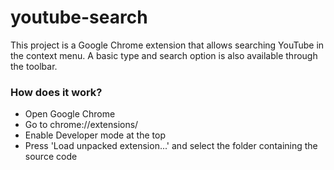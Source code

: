 # youtube-search

This project is a Google Chrome extension that allows searching YouTube in the context menu. A basic type and search option is also available through the toolbar.

### How does it work?

* Open Google Chrome
* Go to chrome://extensions/
* Enable Developer mode at the top
* Press 'Load unpacked extension...' and select the folder containing the source code
